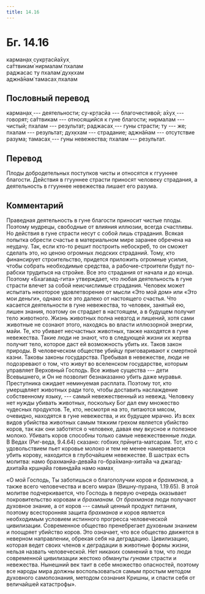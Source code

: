 ```yaml
---
title: 14.16
---
```


# Бг. 14.16
карман̣ах̣ сукр̣тасйа̄хух̣<br/>
са̄ттвикам̇ нирмалам̇ пхалам<br/>
раджасас ту пхалам̇ дух̣кхам<br/>
аджн̃а̄нам̇ тамасах̣ пхалам
## Пословный перевод

карман̣ах̣ --- деятельности; су-кр̣тасйа --- благочестивой; а̄хух̣ ---
говорят; са̄ттвикам --- относящийся к гуне благости; нирмалам --- чистый;
пхалам --- результат; раджасах̣ --- гуны страсти; ту --- же; пхалам ---
результат; дух̣кхам --- страдание; аджн̃а̄нам --- отсутствие разума;
тамасах̣ --- гуны невежества; пхалам --- результат.

## Перевод

Плоды добродетельных поступков чисты и относятся к ггууннее благости.
Действия в ггууннее страсти приносят человеку страдания, а деятельность
в ггууннее невежества лишает его разума.

## Комментарий

Праведная деятельность в гуне благости приносит чистые плоды. Поэтому
мудрецы, свободные от влияния иллюзии, всегда счастливы. Но действия в
гуне страсти несут с собой лишь страдания. Всякая попытка обрести
счастье в материальном мире заранее обречена на неудачу. Так, если
кто-то решит построить небоскреб, то он сможет сделать это, но ценою
огромных людских страданий. Тому, кто финансирует строительство,
придется приложить огромные усилия, чтобы собрать необходимые средства,
а рабочие-строители будут по-рабски трудиться на стройке. Все это
страдания от начала и до конца. Поэтому «Бхагавад-гита» утверждает, что
любая деятельность в гуне страсти влечет за собой неисчислимые
страдания. Человек может испытать некоторое удовлетворение от мысли «Это
мой дом» или «Это мои деньги», однако все это далеко от настоящего
счастья. Что касается деятельности в гуне невежества, то человек,
занятый ею, лишен знания, поэтому он страдает в настоящем, а в будущем
получит тело животного. Жизнь животных полна невзгод и лишений, хотя
сами животные не сознают этого, находясь во власти иллюзорной энергии,
майи. Те, кто убивает несчастных животных, также находятся в гуне
невежества. Такие люди не знают, что в следующей жизни их жертва получит
тело, которое даст ей возможность убить их. Таков закон природы. В
человеческом обществе убийцу приговаривают к смертной казни. Таковы
законы государства. Пребывая в невежестве, люди не подозревают о том,
что живут во вселенском государстве, которым управляет Верховный
Господь. Все живые существа --- дети Всевышнего, и Он не позволит
безнаказанно убить даже муравья. Преступника ожидает неминуемая
расплата. Поэтому тот, кто умерщвляет животных ради того, чтобы
доставить наслаждение собственному языку, --- самый невежественный из
невежд. Человеку нет нужды убивать животных, поскольку Бог дал ему
множество чудесных продуктов. Те, кто, несмотря на это, питаются мясом,
очевидно, находятся в гуне невежества, и их будущее мрачно. Из всех
видов убийства животных самым тяжким грехом является убийство коров, так
как они заботятся о человеке, давая ему вкусное и полезное молоко.
Убивать коров способны только самые невежественные люди. В Ведах
(Риг-веда, 9.4.64) сказано: гобхих̣ прӣн̣ита-матсарам. Тот, кто с
удовольствием пьет коровье молоко и тем не менее намеревается убить
корову, находится в глубочайшем невежестве. В шастрах есть молитва: намо
брахман̣йа-дева̄йа го-бра̄хман̣а-хита̄йа ча джагад-дхита̄йа кр̣шн̣а̄йа говинда̄йа
намо намах̣

«О мой Господь, Ты заботишься о благополучии коров и *брахманов,* а
также всего человечества и всего мира» (Вишну-пурана, 1.19.65). В этой
молитве подчеркивается, что Господь в первую очередь оказывает
покровительство коровам и *брахманам*. От *брахманов* люди получают
духовное знание, а от коров --- самый ценный продукт питания, поэтому
всесторонняя защита *брахманов* и коров является необходимым условием
истинного прогресса человеческой цивилизации. Современное общество
пренебрегает духовным знанием и поощряет убийство коров. Это означает,
что все общество движется в неверном направлении, обрекая себя на
деградацию. Цивилизацию, которая ведет своих членов к деградации в
животные формы жизни, нельзя назвать человеческой. Нет никаких сомнений
в том, что люди современной цивилизации жестоко обмануты *гунами*
страсти и невежества. Нынешний век таит в себе множество опасностей,
поэтому все народы мира должны воспользоваться самым простым методом
духовного самопознания, методом сознания Кришны, и спасти себя от
величайшей катастрофы».
